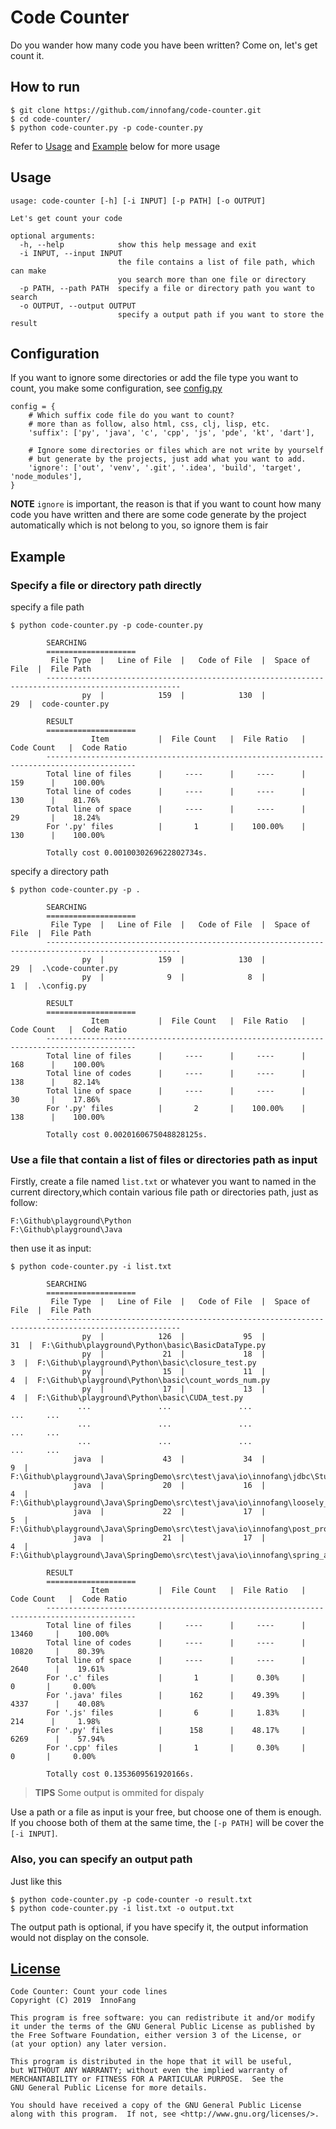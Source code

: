 # Code Counter

Do you wander how many code you have been written? Come on, let's get count it.

## How to run

```shell
$ git clone https://github.com/innofang/code-counter.git
$ cd code-counter/
$ python code-counter.py -p code-counter.py
```

Refer to [Usage](#usage) and [Example](#example) below for more usage

<h2 id="usage">Usage</h2>

```shell 
usage: code-counter [-h] [-i INPUT] [-p PATH] [-o OUTPUT]

Let's get count your code

optional arguments:
  -h, --help            show this help message and exit
  -i INPUT, --input INPUT
                        the file contains a list of file path, which can make
                        you search more than one file or directory
  -p PATH, --path PATH  specify a file or directory path you want to search
  -o OUTPUT, --output OUTPUT
                        specify a output path if you want to store the result

```

## Configuration

If you want to ignore some directories or add the file type you want to count, you make some configuration,
see [config.py](config.py)

```
config = {
    # Which suffix code file do you want to count?
    # more than as follow, also html, css, clj, lisp, etc.
    'suffix': ['py', 'java', 'c', 'cpp', 'js', 'pde', 'kt', 'dart'],

    # Ignore some directories or files which are not write by yourself
    # but generate by the projects, just add what you want to add.
    'ignore': ['out', 'venv', '.git', '.idea', 'build', 'target', 'node_modules'],
}
```

**NOTE** `ignore` is important, the reason is that if you want to count how many code you have written 
and there are some code generate by the project automatically which is not belong to you, 
so ignore them is fair

<h2 id="example">Example</h2>

### Specify a file or directory path directly

specify a file path

```shell
$ python code-counter.py -p code-counter.py

        SEARCHING
        ====================
         File Type  |   Line of File  |   Code of File  |  Space of File  |  File Path
        ----------------------------------------------------------------------------------------------------
                py  |            159  |            130  |             29  |  code-counter.py

        RESULT
        ====================
                  Item           |  File Count   |  File Ratio   |  Code Count   |  Code Ratio
        ------------------------------------------------------------------------------------------
        Total line of files      |     ----      |     ----      |      159      |    100.00%
        Total line of codes      |     ----      |     ----      |      130      |    81.76%
        Total line of space      |     ----      |     ----      |      29       |    18.24%
        For '.py' files          |       1       |    100.00%    |      130      |    100.00%

        Totally cost 0.0010030269622802734s.

```

specify a directory path

```shell
$ python code-counter.py -p .

        SEARCHING
        ====================
         File Type  |   Line of File  |   Code of File  |  Space of File  |  File Path
        ----------------------------------------------------------------------------------------------------
                py  |            159  |            130  |             29  |  .\code-counter.py
                py  |              9  |              8  |              1  |  .\config.py

        RESULT
        ====================
                  Item           |  File Count   |  File Ratio   |  Code Count   |  Code Ratio
        ------------------------------------------------------------------------------------------
        Total line of files      |     ----      |     ----      |      168      |    100.00%
        Total line of codes      |     ----      |     ----      |      138      |    82.14%
        Total line of space      |     ----      |     ----      |      30       |    17.86%
        For '.py' files          |       2       |    100.00%    |      138      |    100.00%

        Totally cost 0.0020160675048828125s.

```

### Use a file that contain a list of files or directories path as input

Firstly, create a file named `list.txt` or whatever you want to named in the current directory,which contain various file path or directories path, just as follow:

```
F:\Github\playground\Python
F:\Github\playground\Java
```

then use it as input:

```shell
$ python code-counter.py -i list.txt

        SEARCHING
        ====================
         File Type  |   Line of File  |   Code of File  |  Space of File  |  File Path
        ----------------------------------------------------------------------------------------------------
                py  |            126  |             95  |             31  |  F:\Github\playground\Python\basic\BasicDataType.py
                py  |             21  |             18  |              3  |  F:\Github\playground\Python\basic\closure_test.py
                py  |             15  |             11  |              4  |  F:\Github\playground\Python\basic\count_words_num.py
                py  |             17  |             13  |              4  |  F:\Github\playground\Python\basic\CUDA_test.py
               ...               ...               ...               ...     ...
               ...               ...               ...               ...     ...
               ...               ...               ...               ...     ...
              java  |             43  |             34  |              9  |  F:\Github\playground\Java\SpringDemo\src\test\java\io\innofang\jdbc\StudentJdbcTemplateTest.java
              java  |             20  |             16  |              4  |  F:\Github\playground\Java\SpringDemo\src\test\java\io\innofang\loosely_coupled\OutputHelperTest.java
              java  |             22  |             17  |              5  |  F:\Github\playground\Java\SpringDemo\src\test\java\io\innofang\post_processor\MessageTest.java
              java  |             21  |             17  |              4  |  F:\Github\playground\Java\SpringDemo\src\test\java\io\innofang\spring_auto\service\CustomerServiceTest.java

        RESULT
        ====================
                  Item           |  File Count   |  File Ratio   |  Code Count   |  Code Ratio
        ------------------------------------------------------------------------------------------
        Total line of files      |     ----      |     ----      |     13460     |    100.00%
        Total line of codes      |     ----      |     ----      |     10820     |    80.39%
        Total line of space      |     ----      |     ----      |     2640      |    19.61%
        For '.c' files           |       1       |     0.30%     |       0       |     0.00%
        For '.java' files        |      162      |    49.39%     |     4337      |    40.08%
        For '.js' files          |       6       |     1.83%     |      214      |     1.98%
        For '.py' files          |      158      |    48.17%     |     6269      |    57.94%
        For '.cpp' files         |       1       |     0.30%     |       0       |     0.00%

        Totally cost 0.1353609561920166s.

```

> **TIPS** Some output is ommited for dispaly

Use a path or a file as input is your free, but choose one of them is enough.
If you choose both of them at the same time, the `[-p PATH]` will be cover the `[-i INPUT]`.

### Also, you can specify an output path

Just like this

```shell
$ python code-counter.py -p code-counter -o result.txt
$ python code-counter.py -i list.txt -o output.txt
```

The output path is optional, if you have specify it, the output information would not display on the console.

## [License](./LICENSE)

    Code Counter: Count your code lines
    Copyright (C) 2019  InnoFang

    This program is free software: you can redistribute it and/or modify
    it under the terms of the GNU General Public License as published by
    the Free Software Foundation, either version 3 of the License, or
    (at your option) any later version.

    This program is distributed in the hope that it will be useful,
    but WITHOUT ANY WARRANTY; without even the implied warranty of
    MERCHANTABILITY or FITNESS FOR A PARTICULAR PURPOSE.  See the
    GNU General Public License for more details.

    You should have received a copy of the GNU General Public License
    along with this program.  If not, see <http://www.gnu.org/licenses/>.
